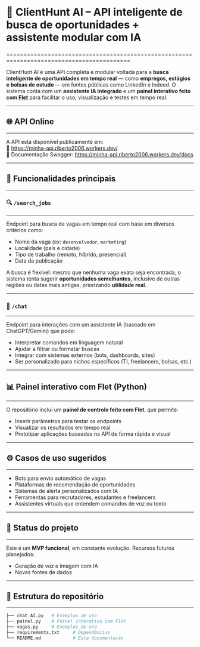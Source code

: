 # 💼 ClientHunt AI – API inteligente de busca de oportunidades + assistente modular com IA
==========================================================================================

ClientHunt AI é uma API completa e modular voltada para a **busca inteligente de oportunidades em tempo real** — como **empregos, estágios e bolsas de estudo** — em fontes públicas como LinkedIn e Indeed. O sistema conta com um **assistente IA integrado** e um **painel interativo feito com [Flet](https://flet.dev/)** para facilitar o uso, visualização e testes em tempo real.

---

## 🌐 API Online
----------------

A API está disponível publicamente em:  
🔗 https://minha-api.riberto2006.workers.dev/  
📘 Documentação Swagger: https://minha-api.riberto2006.workers.dev/docs

---

## 🚀 Funcionalidades principais
-------------------------------

### 🔍 `/search_jobs`
----------------------

Endpoint para busca de vagas em tempo real com base em diversos critérios como:

- Nome da vaga (ex: `desenvolvedor`, `marketing`)
- Localidade (país e cidade)
- Tipo de trabalho (remoto, híbrido, presencial)
- Data da publicação

A busca é flexível: mesmo que nenhuma vaga exata seja encontrada, o sistema tenta sugerir **oportunidades semelhantes**, inclusive de outras regiões ou datas mais antigas, priorizando **utilidade real**.

---

### 🧠 `/chat`
----------------

Endpoint para interações com um assistente IA (baseado em ChatGPT/Gemini) que pode:

- Interpretar comandos em linguagem natural  
- Ajudar a filtrar ou formatar buscas  
- Integrar com sistemas externos (bots, dashboards, sites)  
- Ser personalizado para nichos específicos (TI, freelancers, bolsas, etc.)

---

## 📊 Painel interativo com Flet (Python)
-----------------------------------------

O repositório inclui um **painel de controle feito com Flet**, que permite:

- Inserir parâmetros para testar os endpoints  
- Visualizar os resultados em tempo real  
- Prototipar aplicações baseadas na API de forma rápida e visual

---

## ⚙️ Casos de uso sugeridos
----------------------------

- Bots para envio automático de vagas  
- Plataformas de recomendação de oportunidades  
- Sistemas de alerta personalizados com IA  
- Ferramentas para recrutadores, estudantes e freelancers  
- Assistentes virtuais que entendem comandos de voz ou texto

---

## 🔧 Status do projeto
-----------------------

Este é um **MVP funcional**, em constante evolução. Recursos futuros planejados:

- Geração de voz e imagem com IA  
- Novas fontes de dados  

---

## 📁 Estrutura do repositório
------------------------------

```bash
├── chat_AI.py   # Exemplos de uso
├── painel.py    # Painel interativo com Flet
├── vagas.py     # Exemplos de uso
├── requirements.txt     # Dependências
└── README.md            # Esta documentação
